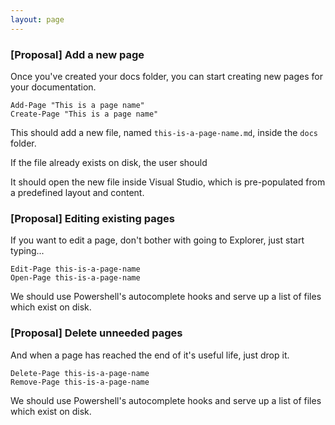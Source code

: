 ```yaml
---
layout: page
---   
```


### [Proposal] Add a new page

Once you've created your docs folder, you can start creating new pages for your documentation.

    Add-Page "This is a page name"
    Create-Page "This is a page name"

This should add a new file, named `this-is-a-page-name.md`, inside the `docs` folder.

If the file already exists on disk, the user should

It should open the new file inside Visual Studio, which is pre-populated from a predefined layout and content.

### [Proposal] Editing existing pages

If you want to edit a page, don't bother with going to Explorer, just start typing...

    Edit-Page this-is-a-page-name
    Open-Page this-is-a-page-name

We should use Powershell's autocomplete hooks and serve up a list of files which exist on disk.

### [Proposal] Delete unneeded pages

And when a page has reached the end of it's useful life, just drop it.

    Delete-Page this-is-a-page-name
    Remove-Page this-is-a-page-name

We should use Powershell's autocomplete hooks and serve up a list of files which exist on disk.
